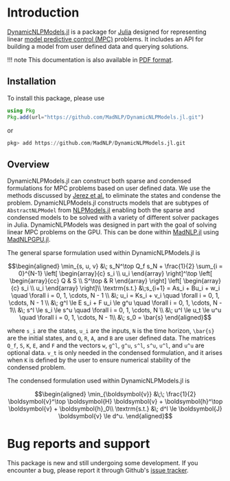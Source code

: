 # Introduction
[DynamicNLPModels.jl](https://github.com/MadNLP/DynamicNLPModels.jl) is a package for [Julia](https://julialang.org/) designed for representing linear [model predictive control (MPC)](https://en.wikipedia.org/wiki/Model_predictive_control) problems. It includes an API for building a model from user defined data and querying solutions.

!!! note
	This documentation is also available in [PDF format](DynamicNLPModels.pdf).
## Installation

To install this package, please use

```julia 
using Pkg
Pkg.add(url="https://github.com/MadNLP/DynamicNLPModels.jl.git")
```

or

```julia
pkg> add https://github.com/MadNLP/DynamicNLPModels.jl.git
```

## Overview

DynamicNLPModels.jl can construct both sparse and condensed formulations for MPC problems based on user defined data. We use the methods discussed by [Jerez et al.](https://doi.org/10.1016/j.automatica.2012.03.010) to eliminate the states and condense the problem. DynamicNLPModels.jl constructs models that are subtypes of `AbstractNLPModel` from [NLPModels.jl](https://github.com/JuliaSmoothOptimizers/NLPModels.jl) enabling both the sparse and condensed models to be solved with a variety of different solver packages in Julia. DynamicNLPModels was designed in part with the goal of solving linear MPC problems on the GPU. This can be done within [MadNLP.jl](https://github.com/MadNLP/MadNLP.jl) using [MadNLPGPU.jl](https://github.com/MadNLP/MadNLP.jl/tree/master/lib/MadNLPGPU). 

The general sparse formulation used within DynamicNLPModels.jl is

```math
\begin{aligned}
\min_{s, u, v} &\; s_N^\top Q_f s_N + \frac{1}{2} \sum_{i = 0}^{N-1} \left[ \begin{array}{c} s_i \\ u_i \end{array} \right]^\top \left[ \begin{array}{cc} Q & S \\ S^\top & R \end{array} \right] \left[ \begin{array}{c} s_i \\ u_i \end{array} \right]\\
          \textrm{s.t.} &\;s_{i+1} = As_i + Bu_i + w_i \quad \forall i = 0, 1, \cdots, N - 1 \\
          &\; u_i = Ks_i + v_i \quad  \forall i = 0, 1, \cdots, N - 1 \\
          &\; g^l \le E s_i + F u_i \le g^u \quad \forall i = 0, 1, \cdots, N - 1\\
          &\; s^l \le s_i \le s^u \quad \forall i = 0, 1, \cdots, N \\
          &\; u^l \le u_t \le u^u \quad \forall i = 0, 1, \cdots, N - 1\\
          &\; s_0 = \bar{s} 
\end{aligned}
```

where ``s_i`` are the states, ``u_i`` are the inputs, ``N`` is the time horizon, ``\bar{s}`` are the initial states, and ``Q``, ``R``, ``A``, and ``B`` are user defined data. The matrices ``Q_f``, ``S``, ``K``, ``E``, and ``F`` and the vectors ``w``, ``g^l``, ``g^u``, ``s^l``, ``s^u``, ``u^l``, and ``u^u`` are optional data. ``v_t`` is only needed in the condensed formulation, and it arises when ``K`` is defined by the user to ensure numerical stability of the condensed problem. 

The condensed formulation used within DynamicNLPModels.jl is 

```math
\begin{aligned}
\min_{\boldsymbol{v}} &\;\; \frac{1}{2} \boldsymbol{v}^\top \boldsymbol{H} \boldsymbol{v} + \boldsymbol{h}^\top \boldsymbol{v} + \boldsymbol{h}_0\\
        \textrm{s.t.} &\; d^l \le \boldsymbol{J} \boldsymbol{v} \le d^u.
\end{aligned}
```


# Bug reports and support
This package is new and still undergoing some development. If you encounter a bug, please report it through Github's [issue tracker](https://github.com/MadNLP/DynamicNLPModels.jl/issues). 